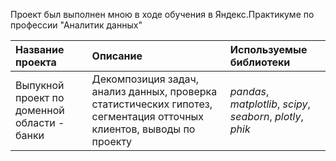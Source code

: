 Проект был выполнен мною в ходе обучения в Яндекс.Практикуме по профессии "Аналитик данных" 

| Название проекта | Описание | Используемые библиотеки | 
| :---------------------- | :---------------------- | :---------------------- |
| Выпукной проект по доменной области - банки| Декомпозиция задач, анализ данных, проверка статистических гипотез, сегментация отточных клиентов, выводы по проекту | *pandas*, *matplotlib*, *scipy*, *seaborn*, *plotly*, *phik* |
